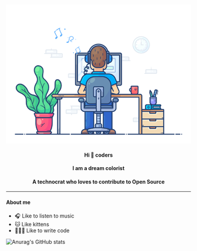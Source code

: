 <div align="center" width="100%">
  <img src="https://github.com/songjianet/songjianet/blob/main/images/working.gif" width="550" />
  
  #### Hi 👋 coders
  #### I am a dream colorist
  #### A technocrat who loves to contribute to Open Source
</div>

---

#### About me

- 🎧 Like to listen to music
- 🐱 Like kittens
- 🧑🏻‍💻 Like to write code







![Anurag's GitHub stats](https://github-readme-stats.vercel.app/api?username=songjianet&show_icons=true&theme=vue&show_owner=false)
